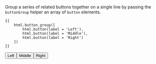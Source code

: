 Group a series of related buttons together on a single line by passing the `buttonGroup` helper an array of `button` elements.
	
	{{ 
		html.button_group([ 
			html.button(label = 'Left'), 
			html.button(label = 'Middle'),
			html.button(label = 'Right') 
		])
	}}
	
<div class="btn__group"><button class="btn">Left</button><button class="btn">Middle</button><button class="btn">Right</button></div>